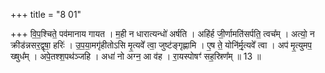 +++
title = "8 01"

+++
वि॒प॒श्चिते॒ पव॑मानाय गायत । म॒ही न धारात्यन्धो॑ अर्षति । अहि॑र्ह जी॒र्णामति॑सर्पति॒ त्वच᳚म् । अत्यो॒ न क्रीड॑न्नसर॒द्वृषा॒ हरिः॑ । उ॒प॒या॒मगृ॑हीतोऽसि मृ॒त्यवे᳚ त्वा॒ जुष्ट॑ङ्गृह्णामि । ए॒ष ते॒ योनि॑र्मृ॒त्यवे᳚ त्वा ।  अप॑ मृ॒त्युमप॒ ख्षुध᳚म् । अपे॒तश्श॒पथ॑ञ्जहि । अधा॑ नो अग्न॒ आ व॑ह । रा॒यस्पोषꣳ॑ सह॒स्रिण᳚म् ॥ 13 ॥


